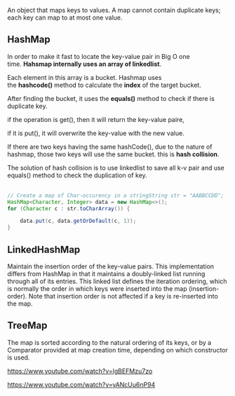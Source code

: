 An object that maps keys to values. A map cannot contain duplicate keys; each key can map to at most one value.  

## HashMap

In order to make it fast to locate the key-value pair in Big O one time. **Hahsmap internally uses an array of linkedlist**.  

Each element in this array is a bucket. Hashmap uses the **hashcode()** method to calculate the **index** of the target bucket.  

After finding the bucket, it uses the **equals()** method to check if there is duplicate key.  

if the operation is get(), then it will return the key-value paire,   

if it is put(), it will overwrite the key-value with the new value.  

If there are two keys having the same hashCode(), due to the nature of hashmap, those two keys will use the same bucket. this is **hash collision**.  

The solution of hash collision is to use linkedlist to save all k-v pair and use equals() method to check the duplication of key.  
 
```java
// Create a map of Char-occurency in a stringString str = "AABBCCDD";
HashMap<Character, Integer> data = new HashMap<>();
for (Character c : str.toCharArray()) {

    data.put(c, data.getOrDefault(c, 1));
}
```

## LinkedHashMap
Maintain the insertion order of the key-value pairs. This implementation differs from HashMap in that it maintains a doubly-linked list running through all of its entries. This linked list defines the iteration ordering, which is normally the order in which keys were inserted into the map (insertion-order). Note that insertion order is not affected if a key is re-inserted into the map.  

## TreeMap  
The map is sorted according to the natural ordering of its keys, or by a Comparator provided at map creation time, depending on which constructor is used.  

https://www.youtube.com/watch?v=lgBEFMzu7zo  

https://www.youtube.com/watch?v=yANcUu6nP94  
